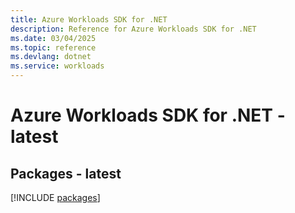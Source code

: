 ```yaml
---
title: Azure Workloads SDK for .NET
description: Reference for Azure Workloads SDK for .NET
ms.date: 03/04/2025
ms.topic: reference
ms.devlang: dotnet
ms.service: workloads
---
```

# Azure Workloads SDK for .NET - latest
## Packages - latest
[!INCLUDE [packages](workloads-index.md)]